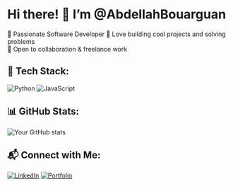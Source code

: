 <!---
AbdellahBouarguan/AbdellahBouarguan is a ✨ special ✨ repository because its `README.md` (this file) appears on your GitHub profile.
You can click the Preview link to take a look at your changes.
--->
# Hi there! 👋 I’m @AbdellahBouarguan

🔹 Passionate Software Developer
🔹 Love building cool projects and solving problems  
🔹 Open to collaboration & freelance work  

## 🚀 Tech Stack:
![Python](https://img.shields.io/badge/-Python-3776AB?style=flat&logo=python&logoColor=white)
![JavaScript](https://img.shields.io/badge/-JavaScript-F7DF1E?style=flat&logo=javascript&logoColor=black)

## 📊 GitHub Stats:
![Your GitHub stats](https://github-readme-stats.vercel.app/api?username=AbdellahBouarguan&show_icons=true&theme=radical)

## 📬 Connect with Me:
[![LinkedIn](https://img.shields.io/badge/-LinkedIn-0077B5?style=flat&logo=linkedin)](www.linkedin.com/in/bouarguan-abdellah-2323a1297)
[![Portfolio](https://img.shields.io/badge/-Portfolio-FF5722?style=flat&logo=firefox)](https://daktok.com/)
